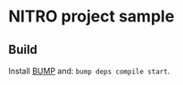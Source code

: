 # NITRO project sample

## Build

Install [BUMP](https://github.com/o89/bump) and: `bump deps compile start`.

